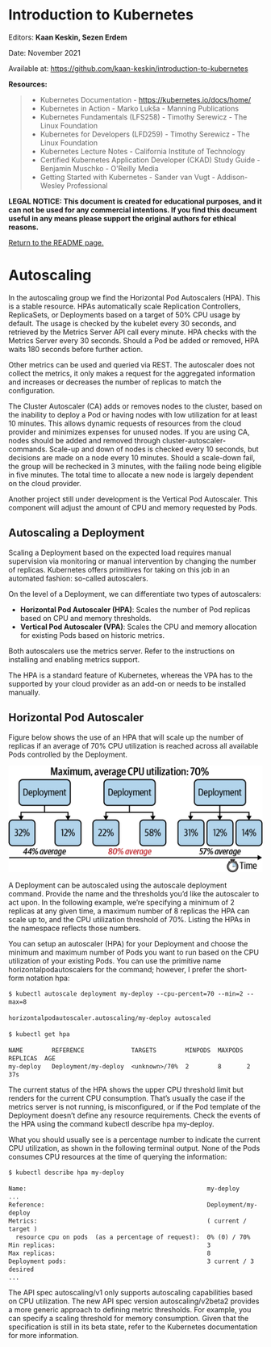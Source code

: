 # Introduction to Kubernetes

Editors: **Kaan Keskin, Sezen Erdem**

Date: November 2021

Available at: https://github.com/kaan-keskin/introduction-to-kubernetes

**Resources:**

> - Kubernetes Documentation - https://kubernetes.io/docs/home/
> - Kubernetes in Action - Marko Lukša - Manning Publications
> - Kubernetes Fundamentals (LFS258) - Timothy Serewicz - The Linux Foundation
> - Kubernetes for Developers (LFD259) - Timothy Serewicz - The Linux Foundation
> - Kubernetes Lecture Notes - California Institute of Technology
> - Certified Kubernetes Application Developer (CKAD) Study Guide - Benjamin Muschko - O'Reilly Media
> - Getting Started with Kubernetes - Sander van Vugt - Addison-Wesley Professional

**LEGAL NOTICE: This document is created for educational purposes, and it can not be used for any commercial intentions. If you find this document useful in any means please support the original authors for ethical reasons.** 

[Return to the README page.](README.md)

# Autoscaling

In the autoscaling group we find the Horizontal Pod Autoscalers (HPA). This is a stable resource. HPAs automatically scale Replication Controllers, ReplicaSets, or Deployments based on a target of 50% CPU usage by default. The usage is checked by the kubelet every 30 seconds, and retrieved by the Metrics Server API call every minute. HPA checks with the Metrics Server every 30 seconds. Should a Pod be added or removed, HPA waits 180 seconds before further action. 

Other metrics can be used and queried via REST. The autoscaler does not collect the metrics, it only makes a request for the aggregated information and increases or decreases the number of replicas to match the configuration. 

The Cluster Autoscaler (CA) adds or removes nodes to the cluster, based on the inability to deploy a Pod or having nodes with low utilization for at least 10 minutes. This allows dynamic requests of resources from the cloud provider and minimizes expenses for unused nodes. If you are using CA, nodes should be added and removed through cluster-autoscaler- commands. Scale-up and down of nodes is checked every 10 seconds, but decisions are made on a node every 10 minutes. Should a scale-down fail, the group will be rechecked in 3 minutes, with the failing node being eligible in five minutes. The total time to allocate a new node is largely dependent on the cloud provider. 

Another project still under development is the Vertical Pod Autoscaler. This component will adjust the amount of CPU and memory requested by Pods.

## Autoscaling a Deployment

Scaling a Deployment based on the expected load requires manual supervision via monitoring or manual intervention by changing the number of replicas. Kubernetes offers primitives for taking on this job in an automated fashion: so-called autoscalers. 

On the level of a Deployment, we can differentiate two types of autoscalers:
- **Horizontal Pod Autoscaler (HPA)**: Scales the number of Pod replicas based on CPU and memory thresholds.
- **Vertical Pod Autoscaler (VPA)**: Scales the CPU and memory allocation for existing Pods based on historic metrics.

Both autoscalers use the metrics server. Refer to the instructions on installing and enabling metrics support. 

The HPA is a standard feature of Kubernetes, whereas the VPA has to the supported by your cloud provider as an add-on or needs to be installed manually.

## Horizontal Pod Autoscaler

Figure below shows the use of an HPA that will scale up the number of replicas if an average of 70% CPU utilization is reached across all available Pods controlled by the Deployment.

<img src=".\images\autoscaling-deployment-horizontally.png"/>

A Deployment can be autoscaled using the autoscale deployment command. Provide the name and the thresholds you’d like the autoscaler to act upon. In the following example, we’re specifying a minimum of 2 replicas at any given time, a maximum number of 8 replicas the HPA can scale up to, and the CPU utilization threshold of 70%. Listing the HPAs in the namespace reflects those numbers. 

You can setup an autoscaler (HPA) for your Deployment and choose the minimum and maximum number of Pods you want to run based on the CPU utilization of your existing Pods. You can use the primitive name horizontalpodautoscalers for the command; however, I prefer the short-form notation hpa:

```shell
$ kubectl autoscale deployment my-deploy --cpu-percent=70 --min=2 --max=8

horizontalpodautoscaler.autoscaling/my-deploy autoscaled

$ kubectl get hpa

NAME        REFERENCE             TARGETS        MINPODS  MAXPODS REPLICAS  AGE
my-deploy   Deployment/my-deploy  <unknown>/70%  2        8       2         37s

```

The current status of the HPA shows the upper CPU threshold limit but renders <unknown> for the current CPU consumption. That’s usually the case if the metrics server is not running, is misconfigured, or if the Pod template of the Deployment doesn’t define any resource requirements. Check the events of the HPA using the command kubectl describe hpa my-deploy.

What you should usually see is a percentage number to indicate the current CPU utilization, as shown in the following terminal output. None of the Pods consumes CPU resources at the time of querying the information:

```shell
$ kubectl describe hpa my-deploy

Name:                                                  my-deploy
...
Reference:                                             Deployment/my-deploy
Metrics:                                               ( current / target )
  resource cpu on pods  (as a percentage of request):  0% (0) / 70%
Min replicas:                                          3
Max replicas:                                          8
Deployment pods:                                       3 current / 3 desired
...
```

The API spec autoscaling/v1 only supports autoscaling capabilities based on CPU utilization. The new API spec version autoscaling/v2beta2 provides a more generic approach to defining metric thresholds. For example, you can specify a scaling threshold for memory consumption. Given that the specification is still in its beta state, refer to the Kubernetes documentation for more information.

